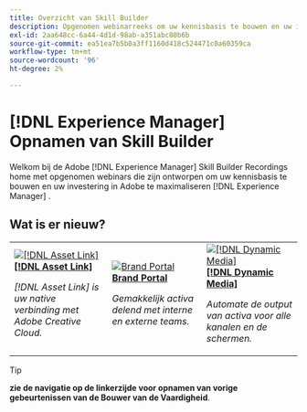 ```yaml
---
title: Overzicht van Skill Builder
description: Opgenomen webinarreeks om uw kennisbasis te bouwen en uw investering in Adobe Experience Manager te maximaliseren
exl-id: 2aa648cc-6a44-4d1d-98ab-a351abc80b6b
source-git-commit: ea51ea7b5b0a3ff1160d418c524471c0a60359ca
workflow-type: tm+mt
source-wordcount: '96'
ht-degree: 2%

---
```


# [!DNL Experience Manager] Opnamen van Skill Builder

Welkom bij de Adobe [!DNL Experience Manager] Skill Builder Recordings home met opgenomen webinars die zijn ontworpen om uw kennisbasis te bouwen en uw investering in Adobe te maximaliseren [!DNL Experience Manager] .

## Wat is er nieuw?

<table>
<tr>
  <td>
    <a href="https://experienceleague.adobe.com/nl/docs/experience-manager-skill-builder/skill-builder/for-2020/asset-link">
      <img alt="[!DNL Asset Link]" src="assets/332127.jpeg" />
    </a>
    <div>
      <a href="https://experienceleague.adobe.com/nl/docs/experience-manager-skill-builder/skill-builder/for-2020/asset-link">
    <strong>[!DNL Asset Link]</strong>
    </a>
    </div>
    <p>
    <em>[!DNL Asset Link] is uw native verbinding met Adobe Creative Cloud.</em>
    <p>
  </td>
  <td>
    <a href="https://experienceleague.adobe.com/nl/docs/experience-manager-skill-builder/skill-builder/for-2020/brand-portal">
    <img alt="Brand Portal" src="assets/332133.jpeg" />
    </a>
    <div>
    <a href="https://experienceleague.adobe.com/nl/docs/experience-manager-skill-builder/skill-builder/for-2020/brand-portal">
    <strong> Brand Portal </strong>
    </a>
    </div>
    <p>
    <em> Gemakkelijk activa delend met interne en externe teams.</em>
    </p>
  </td>
  <td>
    <a href="https://experienceleague.adobe.com/nl/docs/experience-manager-skill-builder/skill-builder/for-2020/dynamic-media">
      <img alt="[!DNL Dynamic Media]" src="assets/332132.jpeg" />
    </a>
     <div>
      <a href="https://experienceleague.adobe.com/nl/docs/experience-manager-skill-builder/skill-builder/for-2020/dynamic-media">
        <strong>[!DNL Dynamic Media]</strong>
      </a>
    </div>
    <p>
    <em> Automate de output van activa voor alle kanalen en de schermen.</em>
    <p>
  </td>
</tr>
</table>

>[!TIP]
>
>**zie de navigatie op de linkerzijde voor opnamen van vorige gebeurtenissen van de Bouwer van de Vaardigheid**.

